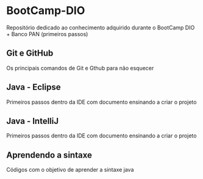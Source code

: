 # BootCamp-DIO

Repositório dedicado ao conhecimento adquirido durante o BootCamp DIO + Banco PAN (primeiros passos)

## Git e GitHub

Os principais comandos de Git e Gthub para não esquecer

## Java - Eclipse

Primeiros passos dentro da IDE com documento ensinando a criar o projeto

## Java - IntelliJ

Primeiros passos dentro da IDE com documento ensinando a criar o projeto

## Aprendendo a sintaxe

Códigos com o objetivo de aprender a sintaxe java
